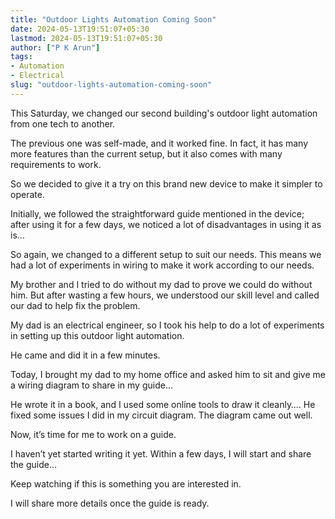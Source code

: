 ```yaml
---
title: "Outdoor Lights Automation Coming Soon"
date: 2024-05-13T19:51:07+05:30
lastmod: 2024-05-13T19:51:07+05:30
author: ["P K Arun"]
tags: 
- Automation
- Electrical
slug: "outdoor-lights-automation-coming-soon"
---
```

This Saturday, we changed our second building's outdoor light automation from one tech to another. 

The previous one was self-made, and it worked fine. In fact, it has many more features than the current setup, but it also comes with many requirements to work.

So we decided to give it a try on this brand new device to make it simpler to operate. 

Initially, we followed the straightforward guide mentioned in the device; after using it for a few days, we noticed a lot of disadvantages in using it as is…

So again, we changed to a different setup to suit our needs. This means we had a lot of experiments in wiring to make it work according to our needs.

My brother and I tried to do without my dad to prove we could do without him. But after wasting a few hours, we understood our skill level and called our dad to help fix the problem. 

My dad is an electrical engineer, so I took his help to do a lot of experiments in setting up this outdoor light automation. 

He came and did it in a few minutes.

Today, I brought my dad to my home office and asked him to sit and give me a wiring diagram to share in my guide…

He wrote it in a book, and I used some online tools to draw it cleanly…. He fixed some issues I did in my circuit diagram. The diagram came out well.

Now, it’s time for me to work on a guide. 

I haven’t yet started writing it yet. Within a few days, I will start and share the guide… 

Keep watching if this is something you are interested in.

I will share more details once the guide is ready. 


